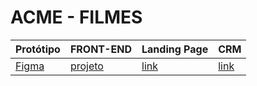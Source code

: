 # ACME - FILMES

Protótipo | FRONT-END | Landing Page | CRM
----------|-----------|--------------|-----
[Figma]([www.google.com.br](https://github.com/fernandoleonid/strange-2022)) | [projeto](https://github.com/fernandoleonid/strange-2022) | [link](https://fernandoleonid.github.io/strange-2022/) | [link](https://fernandoleonid.github.io/strange-2022/) 
